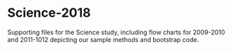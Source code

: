 # Science-2018
Supporting files for the Science study, including flow charts for 2009-2010 and 2011-1012 depicting our sample methods and bootstrap code.
